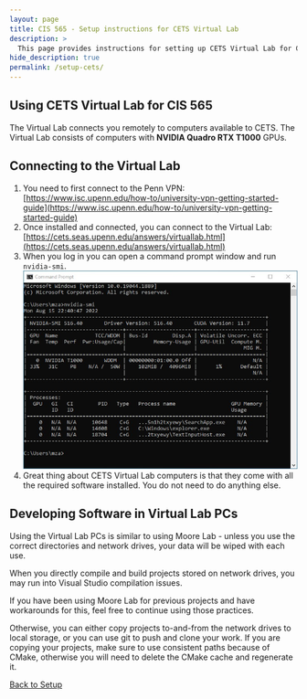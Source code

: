 ```yaml
---
layout: page
title: CIS 565 - Setup instructions for CETS Virtual Lab
description: >
  This page provides instructions for setting up CETS Virtual Lab for CIS 565
hide_description: true
permalink: /setup-cets/
---
```


## Using CETS Virtual Lab for CIS 565

The Virtual Lab connects you remotely to computers available to CETS. The Virtual Lab consists of computers with **NVIDIA Quadro RTX T1000** GPUs.

## Connecting to the Virtual Lab

1. You need to first connect to the Penn VPN: [https://www.isc.upenn.edu/how-to/university-vpn-getting-started-guide](https://www.isc.upenn.edu/how-to/university-vpn-getting-started-guide)
2. Once installed and connected, you can connect to the Virtual Lab:
[https://cets.seas.upenn.edu/answers/virtuallab.html](https://cets.seas.upenn.edu/answers/virtuallab.html)
3. When you log in you can open a command prompt window and run `nvidia-smi`.
    ![nvidia-smi-quadro-rtx-t1000](/assets/images/screenshots/nvidia-smi-quadro-rtx-t1000.jpg)
4. Great thing about CETS Virtual Lab computers is that they come with all the required software installed. You do not need to do anything else.

## Developing Software in Virtual Lab PCs

Using the Virtual Lab PCs is similar to using Moore Lab - unless you use the correct directories and network drives, your data will be wiped with each use.

When you directly compile and build projects stored on network drives, you may run into Visual Studio compilation issues.

If you have been using Moore Lab for previous projects and have workarounds for this, feel free to continue using those practices.

Otherwise, you can either copy projects to-and-from the network drives to local storage, or you can use git to push and clone your work. If you are copying your projects, make sure to use consistent paths because of CMake, otherwise you will need to delete the CMake cache and regenerate it.

[Back to Setup](/setup/)